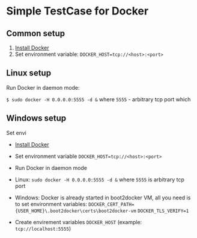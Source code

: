 Simple TestCase for Docker
==========================

## Common setup
1. [Install Docker](https://docs.docker.com/installation/)
2. Set environment variable:
`DOCKER_HOST=tcp://<host>:<port>`

## Linux setup
Run Docker in daemon mode:

`$ sudo docker -H 0.0.0.0:5555 -d &`
where `5555` - arbitrary tcp port which

## Windows setup
Set envi

* [Install Docker](https://docs.docker.com/installation/)
* Set environment variable `DOCKER_HOST=tcp://<host>:<port>`
* Run Docker in daemon mode
 * Linux: `sudo docker -H 0.0.0.0:5555 -d &` where `5555` is arbitrary tcp port
 * Windows: Docker is already started in boot2docker VM, all you need is to set environment variables:
  `DOCKER_CERT_PATH={USER_HOME}\.boot2docker\certs\boot2docker-vm`
  `DOCKER_TLS_VERIFY=1`

* Create envirement variables `DOCKER_HOST` (example: `tcp://localhost:5555`)
